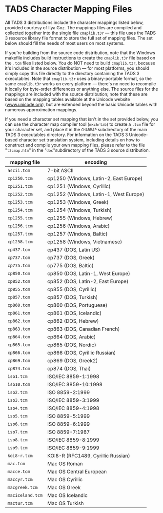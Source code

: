 # TADS Character Mapping Files

All TADS 3 distributions include the character mappings listed below, provided courtesy of Ilya Goz.
The mappings files are compiled and collected together into the single file `cmaplib.t3r` — this file uses the TADS 3 resource library file format to store the full set of mapping files.
The set below should fill the needs of most users on most systems.

If you're building from the source code distribution, note that the Windows makefile includes build instructions to create the `cmaplib.t3r` file based on the `.tcm` files listed below.
You do NOT need to build `cmaplib.t3r`, because it's included in the source distribution — for most platforms, you should simply copy this file directly to the directory containing the TADS 3 executables.
Note that `cmaplib.t3r` uses a binary-portable format, so the same `cmaplib.t3r` works on every platform — there's no need to recompile it locally for byte-order differences or anything else.
The source files for the mappings are included with the source distribution; note that these are based on the mapping tables available at the Unicode website (www.unicode.org), but are extended beyond the basic Unicode tables with numerous approximation mappings.

If you need a character set mapping that isn't in the set provided below, you can use the character map compiler tool (`mkchrtab`) to create a `.tcm` file for your character set, and place it in the `CHARMAP` subdirectory of the main TADS 3 executables directory.
For information on the TADS 3 Unicode-based character set translation system, including details on how to construct and compile your own mapping files, please refer to the file "`t3cmap.htm`" in the "`doc`"subdirectory of the TADS 3 source distribution.

|   mapping file   |                encoding                |
|------------------|----------------------------------------|
| `ascii.tcm`      | 7-bit ASCII                            |
| `cp1250.tcm`     | cp1250 (Windows, Latin-2, East Europe) |
| `cp1251.tcm`     | cp1251 (Windows, Cyrillic)             |
| `cp1252.tcm`     | cp1252 (Windows, Latin-1, West Europe) |
| `cp1253.tcm`     | cp1253 (Windows, Greek)                |
| `cp1254.tcm`     | cp1254 (Windows, Turkish)              |
| `cp1255.tcm`     | cp1255 (Windows, Hebrew)               |
| `cp1256.tcm`     | cp1256 (Windows, Arabic)               |
| `cp1257.tcm`     | cp1257 (Windows, Baltic)               |
| `cp1258.tcm`     | cp1258 (Windows, Vietnamese)           |
| `cp437.tcm`      | cp437 (DOS, Latin US)                  |
| `cp737.tcm`      | cp737 (DOS, Greek)                     |
| `cp775.tcm`      | cp775 (DOS, Baltic)                    |
| `cp850.tcm`      | cp850 (DOS, Latin-1, West Europe)      |
| `cp852.tcm`      | cp852 (DOS, Latin-2, East Europe)      |
| `cp855.tcm`      | cp855 (DOS, Cyrillic)                  |
| `cp857.tcm`      | cp857 (DOS, Turkish)                   |
| `cp860.tcm`      | cp860 (DOS, Portuguese)                |
| `cp861.tcm`      | cp861 (DOS, Icelandic)                 |
| `cp862.tcm`      | cp862 (DOS, Hebrew)                    |
| `cp863.tcm`      | cp863 (DOS, Canadian French)           |
| `cp864.tcm`      | cp864 (DOS, Arabic)                    |
| `cp865.tcm`      | cp865 (DOS, Nordic)                    |
| `cp866.tcm`      | cp866 (DOS, Cyrillic Russian)          |
| `cp869.tcm`      | cp869 (DOS, Greek2)                    |
| `cp874.tcm`      | cp874 (DOS, Thai)                      |
| `iso1.tcm`       | ISO/IEC 8859-1:1998                    |
| `iso10.tcm`      | ISO/IEC 8859-10:1998                   |
| `iso2.tcm`       | ISO 8859-2:1999                        |
| `iso3.tcm`       | ISO/IEC 8859-3:1999                    |
| `iso4.tcm`       | ISO/IEC 8859-4:1998                    |
| `iso5.tcm`       | ISO 8859-5:1999                        |
| `iso6.tcm`       | ISO 8859-6:1999                        |
| `iso7.tcm`       | ISO 8859-7:1987                        |
| `iso8.tcm`       | ISO/IEC 8859-8:1999                    |
| `iso9.tcm`       | ISO/IEC 8859-9:1999                    |
| `koi8-r.tcm`     | KOI8-R (RFC1489, Cyrillic Russian)     |
| `mac.tcm`        | Mac OS Roman                           |
| `macce.tcm`      | Mac OS Central European                |
| `maccyr.tcm`     | Mac OS Cyrillic                        |
| `macgreek.tcm`   | Mac OS Greek                           |
| `maciceland.tcm` | Mac OS Icelandic                       |
| `mactur.tcm`     | Mac OS Turkish                         |

<!-- EOF -->
